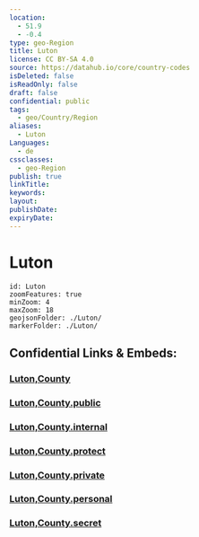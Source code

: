 ```yaml
---
location:
  - 51.9
  - -0.4
type: geo-Region
title: Luton
license: CC BY-SA 4.0
source: https://datahub.io/core/country-codes
isDeleted: false
isReadOnly: false
draft: false
confidential: public
tags:
  - geo/Country/Region
aliases:
  - Luton
Languages:
  - de
cssclasses:
  - geo-Region
publish: true
linkTitle:
keywords:
layout:
publishDate:
expiryDate:
---
```


# Luton

```leaflet
id: Luton
zoomFeatures: true 
minZoom: 4 
maxZoom: 18
geojsonFolder: ./Luton/
markerFolder: ./Luton/
```


## Confidential Links & Embeds: 

### [Luton,County](/_Standards/Earth/Continent/Europe/Europe~North/UK/England/Regions~England/East_of_England/Luton,County.md) 

### [Luton,County.public](/_public/Earth/Continent/Europe/Europe~North/UK/England/Regions~England/East_of_England/Luton,County.public.md) 

### [Luton,County.internal](/_internal/Earth/Continent/Europe/Europe~North/UK/England/Regions~England/East_of_England/Luton,County.internal.md) 

### [Luton,County.protect](/_protect/Earth/Continent/Europe/Europe~North/UK/England/Regions~England/East_of_England/Luton,County.protect.md) 

### [Luton,County.private](/_private/Earth/Continent/Europe/Europe~North/UK/England/Regions~England/East_of_England/Luton,County.private.md) 

### [Luton,County.personal](/_personal/Earth/Continent/Europe/Europe~North/UK/England/Regions~England/East_of_England/Luton,County.personal.md) 

### [Luton,County.secret](/_secret/Earth/Continent/Europe/Europe~North/UK/England/Regions~England/East_of_England/Luton,County.secret.md)

